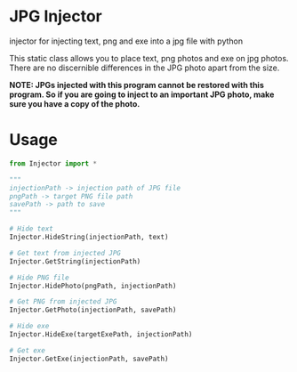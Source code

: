 # JPG Injector
injector for injecting text, png and exe into a jpg file with python

This static class allows you to place text, png photos and exe on jpg photos. There are no discernible differences in the JPG photo apart from the size.

**NOTE: JPGs injected with this program cannot be restored with this program. So if you are going to inject to an important JPG photo, make sure you have a copy of the photo.**

# Usage

```python
from Injector import *

"""
injectionPath -> injection path of JPG file
pngPath -> target PNG file path
savePath -> path to save
"""

# Hide text
Injector.HideString(injectionPath, text)

# Get text from injected JPG
Injector.GetString(injectionPath)

# Hide PNG file
Injector.HidePhoto(pngPath, injectionPath)

# Get PNG from injected JPG
Injector.GetPhoto(injectionPath, savePath)

# Hide exe
Injector.HideExe(targetExePath, injectionPath)

# Get exe
Injector.GetExe(injectionPath, savePath)
```
